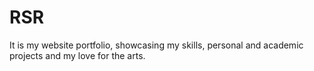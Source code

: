 # RSR
It is my website portfolio, showcasing my skills, personal and academic projects and my love for the arts.
